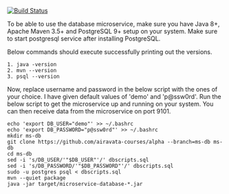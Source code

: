 [![Build Status](https://travis-ci.org/airavata-courses/alpha.svg?branch=ms-db)](https://travis-ci.org/airavata-courses/alpha/branches)  
  
To be able to use the database microservice, make sure you have Java 8+, Apache Maven 3.5+ and PostgreSQL 9+ setup on your system. Make sure to start postgresql service after installing PostgreSQL.

Below commands should execute successfully printing out the versions.
```
1. java -version
2. mvn --version
3. psql --version
```

Now, replace username and password in the below script with the ones of your choice. I have given default values of 'demo' and 'p@ssw0rd'. Run the below script to get the microservice up and running on your system. You can then receive data from the microservice on port 9101.

```
echo 'export DB_USER="demo"' >> ~/.bashrc
echo 'export DB_PASSWORD="p@ssw0rd"' >> ~/.bashrc
mkdir ms-db
git clone https://github.com/airavata-courses/alpha --branch=ms-db ms-db
cd ms-db
sed -i 's/DB_USER/'"$DB_USER"'/' dbscripts.sql
sed -i 's/DB_PASSWORD/'"$DB_PASSWORD"'/' dbscripts.sql
sudo -u postgres psql < dbscripts.sql
mvn --quiet package
java -jar target/microservice-database-*.jar
```
